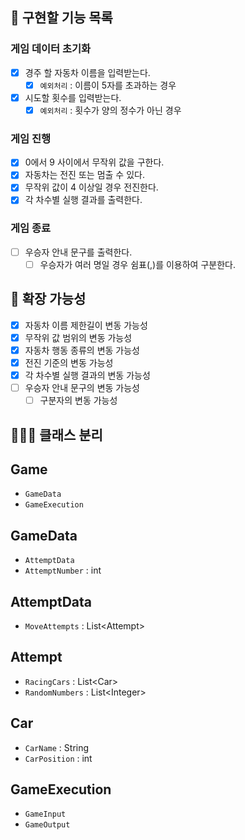 ## 🚀 구현할 기능 목록

### 게임 데이터 초기화
- [x] 경주 할 자동차 이름을 입력받는다.
    - [x] `예외처리` : 이름이 5자를 초과하는 경우
- [x] 시도할 횟수를 입력받는다.
    - [x] `예외처리` : 횟수가 양의 정수가 아닌 경우

### 게임 진행
- [x] 0에서 9 사이에서 무작위 값을 구한다.
- [x] 자동차는 전진 또는 멈출 수 있다.
- [x] 무작위 값이 4 이상일 경우 전진한다.
- [x] 각 차수별 실행 결과를 출력한다.

### 게임 종료
- [ ] 우승자 안내 문구를 출력한다.
    - [ ] 우승자가 여러 명일 경우 쉼표(,)를 이용하여 구분한다.

## 🧠 확장 가능성
- [x] 자동차 이름 제한길이 변동 가능성
- [x] 무작위 값 범위의 변동 가능성
- [x] 자동차 행동 종류의 변동 가능성
- [x] 전진 기준의 변동 가능성
- [x] 각 차수별 실행 결과의 변동 가능성
- [ ] 우승자 안내 문구의 변동 가능성
    - [ ] 구분자의 변동 가능성

## 🧑🏻‍🏫 클래스 분리

## Game
- `GameData`
- `GameExecution`

## GameData
- `AttemptData`
- `AttemptNumber` : int

## AttemptData
- `MoveAttempts` : List\<Attempt>

## Attempt
- `RacingCars` : List\<Car>
- `RandomNumbers` : List\<Integer>

## Car
- `CarName` : String
- `CarPosition` : int

## GameExecution
- `GameInput`
- `GameOutput`